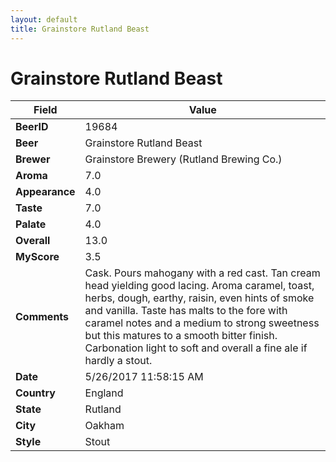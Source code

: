 ```yaml
---
layout: default
title: Grainstore Rutland Beast
---
```


# Grainstore Rutland Beast

| Field         | Value     |
|---------------|-----------|
| **BeerID** | 19684 |
| **Beer** | Grainstore Rutland Beast |
| **Brewer** | Grainstore Brewery (Rutland Brewing Co.) |
| **Aroma** | 7.0 |
| **Appearance** | 4.0 |
| **Taste** | 7.0 |
| **Palate** | 4.0 |
| **Overall** | 13.0 |
| **MyScore** | 3.5 |
| **Comments** | Cask. Pours mahogany with a red cast. Tan cream head yielding good lacing. Aroma caramel, toast, herbs, dough, earthy, raisin, even hints of smoke and vanilla. Taste has malts to the fore with caramel notes and a medium to strong sweetness but this matures to a smooth bitter finish. Carbonation light to soft and overall a fine ale if hardly a stout. |
| **Date** | 5/26/2017 11:58:15 AM |
| **Country** | England |
| **State** | Rutland |
| **City** | Oakham |
| **Style** | Stout |
